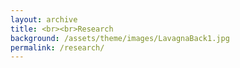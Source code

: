 ```yaml
---
layout: archive
title: <br><br>Research
background: /assets/theme/images/LavagnaBack1.jpg
permalink: /research/
---
```


